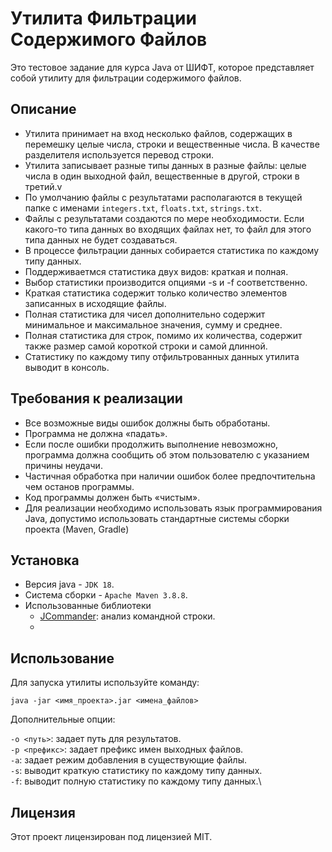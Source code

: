 # Утилита Фильтрации Содержимого Файлов

Это тестовое задание для курса Java от ШИФТ, которое представляет собой утилиту для фильтрации
содержимого
файлов.

## Описание

- Утилита принимает на вход несколько файлов, содержащих в перемешку целые числа, строки и
  вещественные числа. В качестве разделителя используется перевод строки.
- Утилита записывает разные типы данных в разные файлы: целые числа в один выходной файл,
  вещественные в другой, строки в третий.v
- По умолчанию файлы с результатами располагаются в текущей папке с
  именами `integers.txt`, `floats.txt`, `strings.txt`.
- Файлы с результатами создаются по мере необходимости. Если какого-то типа данных во входящих
  файлах нет, то файл для этого типа данных не будет создаваться.
- В процессе фильтрации данных собирается статистика по каждому типу данных.
- Поддерживаетмся статистика двух видов: краткая и полная.
- Выбор статистики производится опциями -s и -f соответственно.
- Краткая статистика содержит только количество элементов записанных в исходящие файлы.
- Полная статистика для чисел дополнительно содержит минимальное и максимальное значения, сумму и
  среднее.
- Полная статистика для строк, помимо их количества, содержит также размер самой короткой строки и
  самой длинной.
- Статистику по каждому типу отфильтрованных данных утилита выводит в консоль.

## Требования к реализации

- Все возможные виды ошибок должны быть обработаны.
- Программа не должна «падать».
- Если после ошибки продолжить выполнение невозможно, программа должна сообщить об этом пользователю
  с указанием причины неудачи.
- Частичная обработка при наличии ошибок более предпочтительна чем останов программы.
- Код программы должен быть «чистым».
- Для реализации необходимо использовать язык программирования Java, допустимо использовать
  стандартные системы сборки проекта (Maven, Gradle)

## Установка

- Версия java - `JDK 18`.
- Система сборки - `Apache Maven 3.8.8`.
- Использованные библиотеки
    - [JCommander](https://mvnrepository.com/artifact/com.beust/jcommander): анализ командной
      строки.
    -

## Использование

Для запуска утилиты используйте команду:

`java -jar <имя_проекта>.jar <имена_файлов>`

Дополнительные опции:

`-o <путь>`: задает путь для результатов.\
`-p <префикс>`: задает префикс имен выходных файлов.\
`-a`: задает режим добавления в существующие файлы.\
`-s`: выводит краткую статистику по каждому типу данных.\
`-f`: выводит полную статистику по каждому типу данных.\

## Лицензия

Этот проект лицензирован под лицензией MIT.